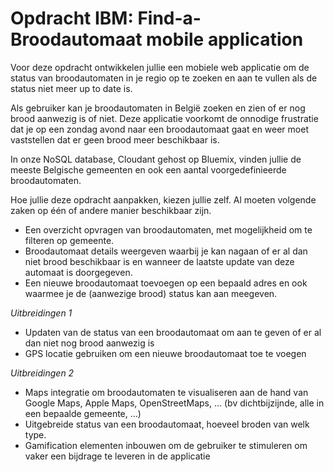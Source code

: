 # Opdracht IBM: Find-a-Broodautomaat mobile application
Voor deze opdracht ontwikkelen jullie een mobiele web applicatie om de status van broodautomaten in je regio op te zoeken en aan te vullen als de status niet meer up to date is. 

Als gebruiker kan je broodautomaten in België zoeken en zien of er nog brood aanwezig is of niet. 
Deze applicatie voorkomt de onnodige frustratie dat je op een zondag avond naar een broodautomaat gaat en weer moet vaststellen dat er geen brood meer beschikbaar is. 

In onze NoSQL database, Cloudant gehost op Bluemix, vinden jullie de meeste Belgische gemeenten en ook een aantal voorgedefinieerde broodautomaten.

Hoe jullie deze opdracht aanpakken, kiezen jullie zelf. Al moeten volgende zaken op één of andere manier beschikbaar zijn.
- Een overzicht opvragen van broodautomaten, met mogelijkheid om te filteren op gemeente. 
- Broodautomaat details weergeven waarbij je kan nagaan of er al dan niet brood beschikbaar is en wanneer de laatste update van deze automaat is doorgegeven.
- Een nieuwe broodautomaat toevoegen op een bepaald adres en ook waarmee je de (aanwezige brood) status kan aan meegeven.

*Uitbreidingen 1*
- Updaten van de status van een broodautomaat om aan te geven of er al dan niet nog brood aanwezig is
- GPS locatie gebruiken om een nieuwe broodautomaat toe te voegen

*Uitbreidingen 2*
- Maps integratie om broodautomaten te visualiseren aan de hand van Google Maps, Apple Maps, OpenStreetMaps, ...  (bv dichtbijzijnde, alle in een bepaalde gemeente, ...)
- Uitgebreide status van een broodautomaat, hoeveel broden van welk type.
- Gamification elementen inbouwen om de gebruiker te stimuleren om vaker een bijdrage te leveren in de applicatie
